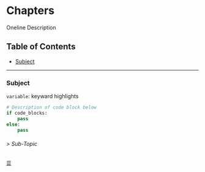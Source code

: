 # Chapters

Oneline Description

## Table of Contents
- [Subject](#Subject)

---

### Subject

`variable`: keyward highlights

```python
# Description of code block below
if code_blocks:
    pass
else:
    pass
```

###### > Sub-Topic


[&#9776;](#Table-of-Contents)
